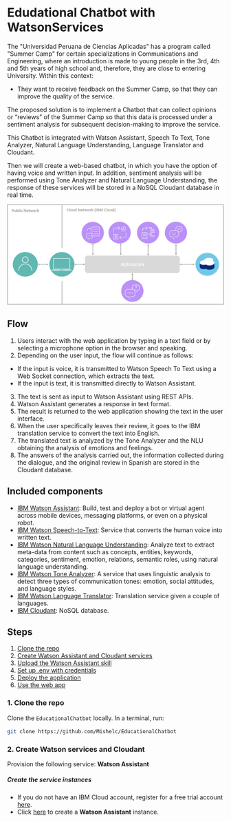 # Edudational Chatbot with WatsonServices
The "Universidad Peruana de Ciencias Aplicadas" has a program called "Summer Camp" for certain specializations in Communications and Engineering, where an introduction is made to young people in the 3rd, 4th and 5th years of high school and, therefore, they are close to entering University. Within this context:
* They want to receive feedback on the Summer Camp, so that they can improve the quality of the service.

The proposed solution is to implement a Chatbot that can collect opinions or “reviews” of the Summer Camp so that this data is processed under a sentiment analysis for subsequent decision-making to improve the service.

This Chatbot is integrated with Watson Assistant, Speech To Text, Tone Analyzer, Natural Language Understanding, Language Translator and Cloudant.

Then we will create a web-based chatbot, in which you have the option of having voice and written input. In addition, sentiment analysis will be performed using Tone Analyzer and Natural Language Understanding, the response of these services will be stored in a NoSQL Cloudant database in real time.

![Arquitectura](/doc/images/arquitectura.jpg)

## Flow
1. Users interact with the web application by typing in a text field or by selecting a microphone option in the browser and speaking.
2. Depending on the user input, the flow will continue as follows:
* If the input is voice, it is transmitted to Watson Speech To Text using a Web Socket connection, which extracts the text.
* If the input is text, it is transmitted directly to Watson Assistant.
3. The text is sent as input to Watson Assistant using REST APIs.
4. Watson Assistant generates a response in text format.
5. The result is returned to the web application showing the text in the user interface.
6. When the user specifically leaves their review, it goes to the IBM translation service to convert the text into English.
7. The translated text is analyzed by the Tone Analyzer and the NLU obtaining the analysis of emotions and feelings.
8. The answers of the analysis carried out, the information collected during the dialogue, and the original review in Spanish are stored in the Cloudant database.

## Included components

* [IBM Watson Assistant](https://www.ibm.com/cloud/watson-assistant/): Build, test and deploy a bot or virtual agent across mobile devices, messaging platforms, or even on a physical robot.
* [IBM Watson Speech-to-Text](https://cloud.ibm.com/catalog/services/speech-to-text): Service that converts the human voice into written text.
* [IBM Watson Natural Language Understanding](https://www.ibm.com/watson/services/natural-language-understanding/): Analyze text to extract meta-data from content such as concepts, entities, keywords, categories, sentiment, emotion, relations, semantic roles, using natural language understanding.
* [IBM Watson Tone Analyzer](https://www.ibm.com/watson/services/tone-analyzer/): A service that uses linguistic analysis to detect three types of communication tones: emotion, social attitudes, and language styles.
* [IBM Watson Language Translator](https://www.ibm.com/watson/services/language-translator/): Translation service given a couple of languages.
* [IBM Cloudant](https://www.ibm.com/cloud/cloudant): NoSQL database.

## Steps

1. [Clone the repo](#1-clone-the-repo)
1. [Create Watson Assistant and Cloudant services](#2-create-watson-services)
1. [Upload the Watson Assistant skill](#3-customize-the-watson-assistant-skill)
1. [Set up .env with credentials](#4-set-up-credentials)
1. [Deploy the application](#5-deploy-the-application)
1. [Use the web app](#6-use-the-web-app)

### 1. Clone the repo

Clone the `EducationalChatbot` locally. In a terminal, run:

```bash
git clone https://github.com/Mishelc/EducationalChatbot
```

### 2. Create Watson services and Cloudant 

Provision the following service:
<b>Watson Assistant</b>
<p>
<h5>Create the service instances</h5>
  <ul>
    <li>If you do not have an IBM Cloud account, register for a free trial account <a href="https://cloud.ibm.com/login">here</a>.</li>
    <li>Click <a href="https://cloud.ibm.com/catalog/services/watson-assistant">here</a> to create a <b>Watson Assistant</b> instance.</li>
  </ul>

